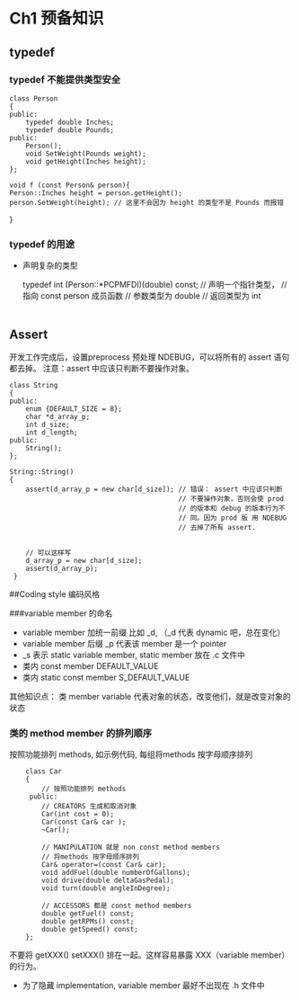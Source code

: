 # Ch1 预备知识

## typedef

### typedef 不能提供类型安全

    class Person
    {
    public:
        typedef double Inches;
        typedef double Pounds;
    public:
        Person();
        void SetWeight(Pounds weight);
        void getHeight(Inches height);
    };
    
    void f (const Person& person){
    Person::Inches height = person.getHeight();
    person.SetWeight(height); // 这里不会因为 height 的类型不是 Pounds 而报错
}

### typedef 的用途

* 声明复杂的类型
    
    typedef int (Person::*PCPMFDI)(double) const; // 声明一个指针类型，
                                                  // 指向 const person 成员函数
                                                  // 参数类型为 double
                                                  // 返回类型为 int
                                                 
## Assert

开发工作完成后，设置preprocess 预处理 NDEBUG，可以将所有的 assert 语句都去掉。
注意：assert 中应该只判断不要操作对象。

    class String
    {
    public:
        enum {DEFAULT_SIZE = 8};
        char *d_array_p;
        int d_size;
        int d_length;
    public:
        String();
    };
    
    String::String()
    {
        assert(d_array_p = new char[d_size]); // 错误： assert 中应该只判断
                                              // 不要操作对象，否则会使 prod
                                              // 的版本和 debug 的版本行为不
                                              // 同。因为 prod 版 用 NDEBUG
                                              // 去掉了所有 assert.
    

        // 可以这样写
        d_array_p = new char[d_size];
        assert(d_array_p);
     }
     
 ##Coding style 编码风格
 
 ###variable member 的命名
 * variable member 加统一前缀 比如 \_d, （\_d 代表 dynamic 吧，总在变化）
 * variable member 后缀 \_p 代表该 member 是一个 pointer
 * \_s 表示 static variable member, static member 放在 .c 文件中
 * 类内 const member DEFAULT_VALUE
 * 类内 static const member S_DEFAULT_VALUE
 
 其他知识点：
 类 member variable 代表对象的状态，改变他们，就是改变对象的状态
 
 ### 类的 method member 的排列顺序
 
 按照功能排列 methods, 如示例代码, 每组将methods 按字母顺序排列
 
        class Car
        {
            // 按照功能排列 methods
         public:
            // CREATORS 生成和取消对象 
            Car(int cost = 0);
            Car(const Car& car );
            ~Car();

            // MANIPULATION 就是 non const method members 
            // 将methods 按字母顺序排列
            Car& operator=(const Car& car);
            void addFuel(double numberOfGallons);
            void drive(double deltaGasPedal);
            void turn(double angleInDegree);

            // ACCESSORS 都是 const method members
            double getFuel() const;
            double getRPMs() const;
            double getSpeed() const;
        };
不要将 getXXX() setXXX() 排在一起。这样容易暴露 XXX（variable member）的行为。

* 为了隐藏 implementation,  variable member 最好不出现在 .h 文件中   
 
